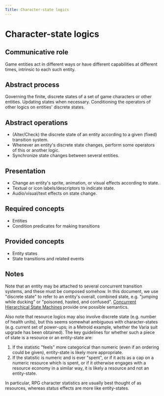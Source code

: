 ```yaml
---
Title: Character-state logics 
---
```


# Character-state logics

## Communicative role

Game entities act in different ways or have different capabilities at different times, intrinsic to each such entity.

## Abstract process

Governing the finite, discrete states of a set of game characters or other entities. Updating states when necessary. Conditioning the operators of other logics on entities' discrete states.

## Abstract operations

* (Alter/Check) the discrete state of an entity according to a given (fixed) transition system.
* Whenever an entity's discrete state changes, perform some operators of this or another logic.
* Synchronize state changes between several entities.

## Presentation

* Change an entity's sprite, animation, or visual effects according to state.
* Textual or icon labels/descriptors to indicate state.
* Audio/visual/text effects on state change.

## Required concepts

* Entities
* Condition predicates for making transitions

## Provided concepts

* Entity states
* State transitions and related events

## Notes

Note that an entity may be attached to several concurrent transition systems, and these must be composed somehow. In this document, we use "discrete state" to refer to an entity's overall, combined state, e.g. "jumping while ducking" or "poisoned, hasted, and confused". [Concurrent Hierarchical State Machines](http://chsm.sourceforge.net) provide one possible semantics.

Also note that resource logics may also involve discrete state (e.g. number of health units), but this seems somewhat ambiguous with character-states (e.g. current set of power-ups; in a Metroid example, whether the Varia suit upgrade has been obtained). The key guidelines for whether such a piece of state is a resource or an entity-state are:

1. If the statistic "feels" more categorical than numeric (even if an ordering could be given), entity-state is likely more appropriate.
2. If the statistic is numeric and is ever "spent", or if it acts as a cap on a numeric resource which is spent, or if it otherwise engages with a resource economy in a similar way, it is likely a resource and not an entity-state.

In particular, RPG character statistics are usually best thought of as resources, whereas status effects are more like entity-states.
